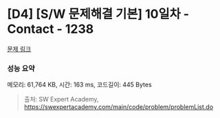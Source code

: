 # [D4] [S/W 문제해결 기본] 10일차 - Contact - 1238 

[문제 링크](https://swexpertacademy.com/main/code/problem/problemDetail.do?contestProbId=AV15B1cKAKwCFAYD) 

### 성능 요약

메모리: 61,764 KB, 시간: 163 ms, 코드길이: 445 Bytes



> 출처: SW Expert Academy, https://swexpertacademy.com/main/code/problem/problemList.do